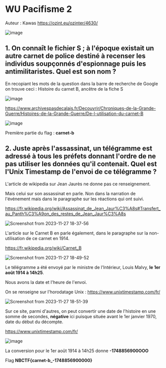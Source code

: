 # WU Pacifisme 2

Auteur : Kawas
<https://ozint.eu/ozinter/4630/>

![image](https://github.com/K4was/WU-NBCTF-2023/assets/152096071/526db904-439e-4996-9b28-77866519d2c6)


## 1. On connaît le fichier S ; à l'époque existait un autre carnet de police destiné à recenser les individus soupçonnés d'espionnage puis les antimilitaristes. Quel est son nom ?

En recopiant les mots de la question dans la barre de recherche de Google on trouve ceci : Histoire du carnet B, ancêtre de la fiche S

![image](https://github.com/K4was/WU-NBCTF-2023/assets/152096071/a94fbad1-e29c-4af2-8c60-22ee464cff83)


<https://www.archivespasdecalais.fr/Decouvrir/Chroniques-de-la-Grande-Guerre/Histoires-de-la-Grande-Guerre/De-l-utilisation-du-carnet-B>

![image](https://github.com/K4was/WU-NBCTF-2023/assets/152096071/b0af0e2f-4a71-4916-a7a2-ab2dbc2a681b)


Première partie du flag : **carnet-b**

## 2. Juste après l'assassinat, un télégramme est adressé à tous les préfets donnant l'ordre de ne pas utiliser les données qu'il contenait. Quel est l'Unix Timestamp de l'envoi de ce télégramme ?

L'article de wikipedia sur Jean Jaurès ne donne pas ce renseignement.

Mais celui sur son assassinat en parle. Non dans la narration de l'événement mais dans le paragraphe sur les réactions qui ont suivi.

<https://fr.wikipedia.org/wiki/Assassinat_de_Jean_Jaur%C3%A8s#Transfert_au_Panth%C3%A9on_des_restes_de_Jean_Jaur%C3%A8s>

![Screenshot from 2023-11-27 18-37-56](https://github.com/K4was/WU-NBCTF-2023/assets/152096071/3b975a4a-2704-43f0-8de3-afc180491fc6)


L'article sur le Carnet B en parle également, dans le paragraphe sur la non-utilisation de ce carnet en 1914.

<https://fr.wikipedia.org/wiki/Carnet_B>

![Screenshot from 2023-11-27 18-49-52](https://github.com/K4was/WU-NBCTF-2023/assets/152096071/a796606b-dab5-4a05-94ad-2c43b4fa92d5)



Le télégramme a été envoyé par le ministre de l'Intérieur, Louis Malvy, **le 1er août 1914 à 14h25**.

Nous avons la date et l'heure de l'envoi.

On se renseigne sur l'horodatage Unix :
<https://www.unixtimestamp.com/fr/>

![Screenshot from 2023-11-27 18-51-39](https://github.com/K4was/WU-NBCTF-2023/assets/152096071/894706b8-993e-4c3a-a11c-1644e2bacf2a)


Sur ce site, parmi d'autres, on peut convertir une date de l'histoire en une somme de secondes, **négative** ici puisque située avant le 1er janvier 1970, date du début du décompte.

<https://www.unixtimestamp.com/fr/>

![image](https://github.com/K4was/WU-NBCTF-2023/assets/152096071/91230c05-c4dd-4671-85a1-e18dece4f619)


La conversion pour le 1er août 1914 à 14h25 
donne **-1748856900OOO**


Flag
**NBCTF{carnet-b_-1748856900000}**
